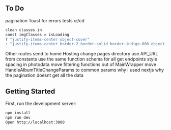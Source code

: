 ## To Do

pagination
Toast for errors
tests
ci/cd
```bash
clean classes in
const imgClasses = isLoading
? "justify-items-center object-cover"
: "justify-items-center border-2 border-solid border-indigo-600 object-cover";
```
Other routes send to home
Hosting
change pages directory
use API_URL from constants
use the same function schema for all get endpoints
style spacing in photodata
move filtering functions out of MainWrapper
move HandleAlbumTitleChangeParams to common params
why i used nextjs
why the pagination doesnt get all the data

## Getting Started

First, run the development server:

```bash
npm install
npm run dev
Open http://localhost:3000
```

